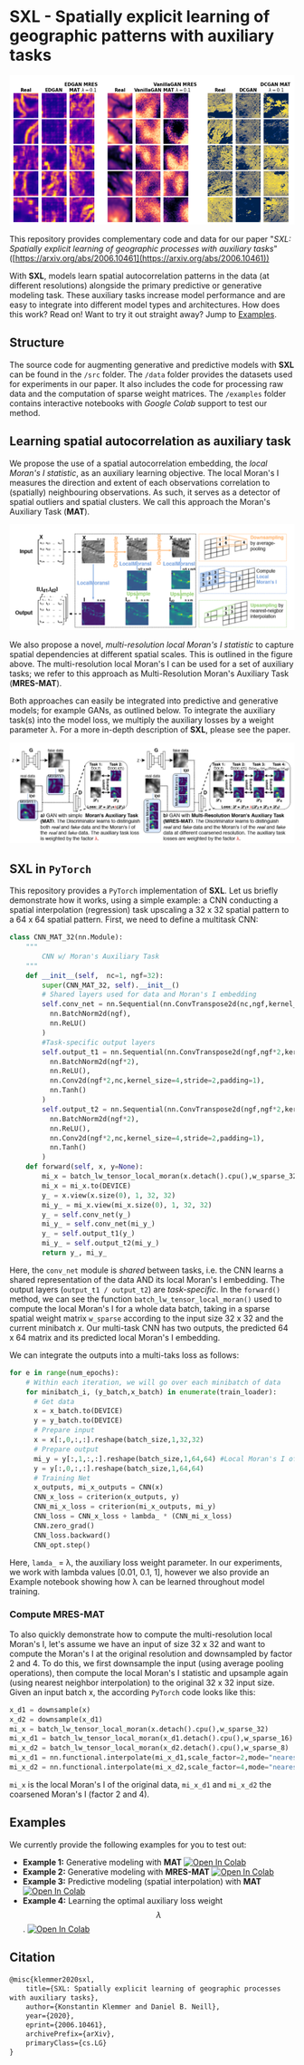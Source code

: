 # SXL - Spatially explicit learning of geographic patterns with auxiliary tasks

![](https://raw.githubusercontent.com/konstantinklemmer/sxl/master/img/3.PNG)

This repository provides complementary code and data for our paper "*SXL: Spatially explicit learning of geographic processes with auxiliary tasks*" ([https://arxiv.org/abs/2006.10461](https://arxiv.org/abs/2006.10461))

With **SXL**, models learn spatial autocorrelation patterns in the data (at different resolutions) alongside the primary predictive or generative modeling task. These auxiliary tasks increase model performance and are easy to integrate into different model types and architectures. How does this work? Read on! Want to try it out straight away? Jump to [Examples](##Examples).

## Structure

The source code for augmenting generative and predictive models with **SXL** can be found in the `/src` folder. The `/data` folder provides the datasets used for experiments in our paper. It also includes the code for processing raw data and the computation of sparse weight matrices. The `/examples` folder contains interactive notebooks with *Google Colab* support to test our method.

## Learning spatial autocorrelation as auxiliary task

We propose the use of a spatial autocorrelation embedding, the *local Moran's I statistic*, as an auxiliary learning objective. The local Moran's I measures the direction and extent of each observations correlation to (spatially) neighbouring observations. As such, it serves as a detector of spatial outliers and spatial clusters. We call this approach the Moran's Auxiliary Task (**MAT**). 

![](https://raw.githubusercontent.com/konstantinklemmer/sxl/master/img/1.PNG)

We also propose a novel, *multi-resolution local Moran's I statistic* to capture spatial dependencies at different spatial scales. This is outlined in the figure above. The multi-resolution local Moran's I can be used for a set of auxiliary tasks; we refer to this approach as Multi-Resolution Moran's Auxiliary Task (**MRES-MAT**).

Both approaches can easily be integrated into predictive and generative models; for example GANs, as outlined below.
To integrate the auxiliary task(s) into the model loss, we multiply the auxiliary losses by a weight parameter λ. For a more in-depth description of **SXL**, please see the paper.

![](https://raw.githubusercontent.com/konstantinklemmer/sxl/master/img/2.PNG)

## SXL in `PyTorch`

This repository provides a `PyTorch` implementation of **SXL**. Let us briefly demonstrate how it works, using a simple example: a CNN conducting a spatial interpolation (regression) task upscaling a 32 x 32 spatial pattern to a 64 x 64 spatial pattern. First, we need to define a multitask CNN:

```python
class CNN_MAT_32(nn.Module):
    """
        CNN w/ Moran's Auxiliary Task
    """
    def __init__(self,  nc=1, ngf=32):
        super(CNN_MAT_32, self).__init__()
        # Shared layers used for data and Moran's I embedding
        self.conv_net = nn.Sequential(nn.ConvTranspose2d(nc,ngf,kernel_size=4,stride=2,padding=1),
          nn.BatchNorm2d(ngf),
          nn.ReLU()
        )
        #Task-specific output layers
        self.output_t1 = nn.Sequential(nn.ConvTranspose2d(ngf,ngf*2,kernel_size=4,stride=2,padding=1),
          nn.BatchNorm2d(ngf*2),
          nn.ReLU(),
          nn.Conv2d(ngf*2,nc,kernel_size=4,stride=2,padding=1),
          nn.Tanh()
        )
        self.output_t2 = nn.Sequential(nn.ConvTranspose2d(ngf,ngf*2,kernel_size=4,stride=2,padding=1),
          nn.BatchNorm2d(ngf*2),
          nn.ReLU(),
          nn.Conv2d(ngf*2,nc,kernel_size=4,stride=2,padding=1),
          nn.Tanh()
        )
    def forward(self, x, y=None):
        mi_x = batch_lw_tensor_local_moran(x.detach().cpu(),w_sparse_32)
        mi_x = mi_x.to(DEVICE)
        y_ = x.view(x.size(0), 1, 32, 32)
        mi_y_ = mi_x.view(mi_x.size(0), 1, 32, 32)
        y_ = self.conv_net(y_)
        mi_y_ = self.conv_net(mi_y_)
        y_ = self.output_t1(y_)
        mi_y_ = self.output_t2(mi_y_)
        return y_, mi_y_
```

Here, the `conv_net` module is *shared* between tasks, i.e. the CNN learns a shared representation of the data AND its local Moran's I embedding. The output layers (`output_t1 / output_t2`) are *task-specific*. In the `forward()` method, we can see the function `batch_lw_tensor_local_moran()` used to compute the local Moran's I for a whole data batch, taking in a sparse spatial weight matrix `w_sparse` according to the input size 32 x 32 and the current minibatch *x*. Our multi-task CNN has two outputs, the predicted 64 x 64 matrix and its predicted local Moran's I embedding.

We can integrate the outputs into a multi-taks loss as follows:

```python
for e in range(num_epochs):
    # Within each iteration, we will go over each minibatch of data
    for minibatch_i, (y_batch,x_batch) in enumerate(train_loader):
      # Get data
      x = x_batch.to(DEVICE)
      y = y_batch.to(DEVICE)
      # Prepare input
      x = x[:,0,:,:].reshape(batch_size,1,32,32)
      # Prepare output
      mi_y = y[:,1,:,:].reshape(batch_size,1,64,64) #Local Moran's I of the output can be precomputed
      y = y[:,0,:,:].reshape(batch_size,1,64,64)
      # Training Net
      x_outputs, mi_x_outputs = CNN(x)
      CNN_x_loss = criterion(x_outputs, y)
      CNN_mi_x_loss = criterion(mi_x_outputs, mi_y)
      CNN_loss = CNN_x_loss + lambda_ * (CNN_mi_x_loss)
      CNN.zero_grad()
      CNN_loss.backward()
      CNN_opt.step()
```

Here, `lamda_` = λ, the auxiliary loss weight parameter. In our experiments, we work with lambda values [0.01, 0.1, 1], however we also provide an Example notebook showing how λ can be learned throughout model training. 

### Compute **MRES-MAT**

To also quickly demonstrate how to compute the multi-resolution local Moran's I, let's assume we have an input of size 32 x 32 and want to compute the Moran's I at the original resolution and downsampled by factor 2 and 4. To do this, we first downsample the input (using average pooling operations), then compute the local Moran's I statistic and upsample again (using nearest neighbor interpolation) to the original 32 x 32 input size. Given an input batch x, the according `PyTorch` code looks like this:

```python
x_d1 = downsample(x)
x_d2 = downsample(x_d1)
mi_x = batch_lw_tensor_local_moran(x.detach().cpu(),w_sparse_32)
mi_x_d1 = batch_lw_tensor_local_moran(x_d1.detach().cpu(),w_sparse_16)
mi_x_d2 = batch_lw_tensor_local_moran(x_d2.detach().cpu(),w_sparse_8)
mi_x_d1 = nn.functional.interpolate(mi_x_d1,scale_factor=2,mode="nearest")
mi_x_d2 = nn.functional.interpolate(mi_x_d2,scale_factor=4,mode="nearest")
```

`mi_x` is the local Moran's I of the original data, `mi_x_d1` and `mi_x_d2` the coarsened Moran's I (factor 2 and 4).

## Examples

We currently provide the following examples for you to test out:
 - **Example 1:** Generative modeling with **MAT** [![Open In Colab](https://colab.research.google.com/assets/colab-badge.svg)](https://colab.research.google.com/github/konstantinklemmer/sxl/blob/master/examples/Example1_Generative_Modeling_with_MAT.ipynb)
 - **Example 2:** Generative modeling with **MRES-MAT** [![Open In Colab](https://colab.research.google.com/assets/colab-badge.svg)](https://colab.research.google.com/github/konstantinklemmer/sxl/blob/master/examples/Example2_Generative_Modeling_with_MRES_MAT.ipynb)
 - **Example 3:** Predictive modeling (spatial interpolation) with **MAT** [![Open In Colab](https://colab.research.google.com/assets/colab-badge.svg)](https://colab.research.google.com/github/konstantinklemmer/sxl/blob/master/examples/Example3_Spatial_Interpolation.ipynb)
 - **Example 4:** Learning the optimal auxiliary loss weight $$\lambda$$. [![Open In Colab](https://colab.research.google.com/assets/colab-badge.svg)](https://colab.research.google.com/github/konstantinklemmer/sxl/blob/master/examples/Example4_Learning_Lambda.ipynb)

## Citation

```
@misc{klemmer2020sxl,
    title={SXL: Spatially explicit learning of geographic processes with auxiliary tasks},
    author={Konstantin Klemmer and Daniel B. Neill},
    year={2020},
    eprint={2006.10461},
    archivePrefix={arXiv},
    primaryClass={cs.LG}
}
```